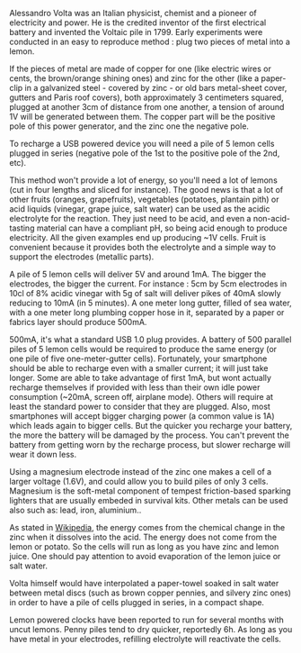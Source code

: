 
Alessandro Volta was an Italian physicist, chemist and a pioneer of electricity and power. He is the credited inventor of the first electrical battery and invented the Voltaic pile in 1799. Early experiments were conducted in an easy to reproduce method : plug two pieces of metal into a lemon.

If the pieces of metal are made of copper for one (like electric wires or cents, the brown/orange shining ones) and zinc for the other (like a paper-clip in a galvanized steel - covered by zinc - or old bars metal-sheet cover, gutters and Paris roof covers), both approximately 3 centimeters squared, plugged at another 3cm of distance from one another, a tension of around 1V will be generated between them. The copper part will be the positive pole of this power generator, and the zinc one the negative pole.

To recharge a USB powered device you will need a pile of 5 lemon cells plugged in series (negative pole of the 1st to the positive pole of the 2nd, etc).

This method won't provide a lot of energy, so you'll need a lot of lemons (cut in four lengths and sliced for instance). The good news is that a lot of other fruits (oranges, grapefruits), vegetables (potatoes, plantain pith) or acid liquids (vinegar, grape juice, salt water) can be used as the acidic electrolyte for the reaction. They just need to be acid, and even a non-acid-tasting material can have a compliant pH, so being acid enough to produce electricity. All the given examples end up producing ~1V cells. Fruit is convenient because it provides both the electrolyte and a simple way to support the electrodes (metallic parts).

A pile of 5 lemon cells will deliver 5V and around 1mA. The bigger the electrodes, the bigger the current. For instance : 5cm by 5cm electrodes in 10cl of 8% acidic vinegar with 5g of salt will deliver pikes of 40mA slowly reducing to 10mA (in 5 minutes). A one meter long gutter, filled of sea water, with a one meter long plumbing copper hose in it, separated by a paper or fabrics layer should produce 500mA.

500mA, it's what a standard USB 1.0 plug provides. A battery of 500 parallel piles of 5 lemon cells would be required to produce the same energy (or one pile of five one-meter-gutter cells). Fortunately, your smartphone should be able to recharge even with a smaller current; it will just take longer. Some are able to take advantage of first 1mA, but wont actually recharge themselves if provided with less than their own idle power consumption (~20mA, screen off, airplane mode). Others will require at least the standard power to consider that they are plugged. Also, most smartphones will accept bigger charging power (a common value is 1A) which leads again to bigger cells. But the quicker you recharge your battery, the more the battery will be damaged by the process. You can't prevent the battery from getting worn by the recharge process, but slower recharge will wear it down less.

Using a magnesium electrode instead of the zinc one makes a cell of a larger voltage (1.6V), and could allow you to build piles of only 3 cells. Magnesium is the soft-metal component of tempest friction-based sparking lighters that are usually embeded in survival kits. Other metals can be used also such as: lead, iron, aluminium..

As stated in [Wikipedia](https://en.wikipedia.org/wiki/Lemon_battery), the energy comes from the chemical change in the zinc when it dissolves into the acid. The energy does not come from the lemon or potato. So the cells will run as long as you have zinc and lemon juice. One should pay attention to avoid evaporation of the lemon juice or salt water.

Volta himself would have interpolated a paper-towel soaked in salt water between metal discs (such as brown copper pennies, and silvery zinc ones) in order to have a pile of cells plugged in series, in a compact shape.

Lemon powered clocks have been reported to run for several months with uncut lemons. Penny piles tend to dry quicker, reportedly 6h. As long as you have metal in your electrodes, refilling electrolyte will reactivate the cells.
